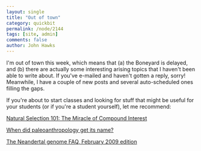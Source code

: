 ```yaml
---
layout: single 
title: "Out of town" 
category: quickbit
permalink: /node/2144
tags: [site, admin] 
comments: false 
author: John Hawks 
---
```


I'm out of town this week, which means that (a) the Boneyard is delayed, and (b) there are actually some interesting arising topics that I haven't been able to write about. If you've e-mailed and haven't gotten a reply, sorry! Meanwhile, I have a couple of new posts and several auto-scheduled ones filling the gaps. 

If you're about to start classes and looking for stuff that might be useful for your students (or if you're a student yourself), let me recommend: 

<a href="http://johnhawks.net/weblog/topics/evolution/selection/miracle_of_compound_interest_2007.html">Natural Selection 101: The Miracle of Compound Interest</a>

<a href="http://johnhawks.net/weblog/topics/history/paleoanthro/paleoanthropology_etymology_2007.html">When did paleoanthropology get its name?</a>

<a href="http://johnhawks.net/weblog/reviews/neandertals/neandertal_dna/neandertal-genome-faq-2-2009.html">The Neandertal genome FAQ, February 2009 edition</a>




